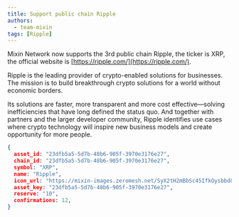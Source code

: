 ```yaml
---
title: Support public chain Ripple
authors:
  - team-mixin
tags: [Ripple]
---
```


Mixin Network now supports the 3rd public chain Ripple, the ticker is XRP, the official website is [https://ripple.com/](https://ripple.com/).

<!-- truncate -->

Ripple is the leading provider of crypto-enabled solutions for businesses. The mission is to build breakthrough crypto solutions for a world without economic borders.

Its solutions are faster, more transparent and more cost effective—solving inefficiencies that have long defined the status quo. And together with partners and the larger developer community, Ripple identifies use cases where crypto technology will inspire new business models and create opportunity for more people.


```json
{
  asset_id: "23dfb5a5-5d7b-48b6-905f-3970e3176e27",
  chain_id: "23dfb5a5-5d7b-48b6-905f-3970e3176e27",
  symbol: "XRP",
  name: "Ripple",
  icon_url: "https://mixin-images.zeromesh.net/SyX2tH2mBbSc45IfkOysbbd8WtPEjla5R3xT9ym0tbKv_vAyzl_Jd5qEYsOhKyuFRv09w3uB4Vzs2XJuJzZeO7e_=s128";;,
  asset_key: "23dfb5a5-5d7b-48b6-905f-3970e3176e27",
  reserve: "10",
  confirmations: 12,
}
```
